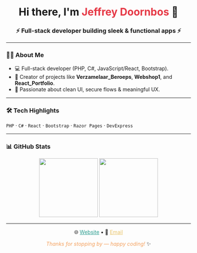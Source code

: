 <!--
**JeffreyDoornbos/JeffreyDoornbos** is a ✨ portfolio README ✨
-->

<h1 align="center">Hi there, I'm <span style="color:#e63946">Jeffrey Doornbos</span> 👋</h1>
<h3 align="center">⚡ Full-stack developer building sleek & functional apps ⚡</h3>

---

### 👨‍💻 About Me
- 💻 Full-stack developer (PHP, C#, JavaScript/React, Bootstrap).  
- 🚀 Creator of projects like **Verzamelaar_Beroeps**, **Webshop1**, and **React_Portfolio**.  
- 🎯 Passionate about clean UI, secure flows & meaningful UX.  

---

### 🛠 Tech Highlights
`PHP` · `C#` · `React` · `Bootstrap` · `Razor Pages` · `DevExpress`

---

### 📊 GitHub Stats
<p align="center">
  <img src="https://github-readme-stats.vercel.app/api?username=JeffreyDoornbos&show_icons=true&theme=tokyonight&hide_title=1" height="160"/>
  <img src="https://github-readme-stats.vercel.app/api/top-langs/?username=JeffreyDoornbos&layout=compact&theme=tokyonight" height="160"/>
</p>

---

<p align="center">
  🌐 <a href="https://cloudsolutions4you.com" style="color:#2a9d8f">Website</a> • 📧 <a href="mailto:info@cloudsolutions4you.com" style="color:#e9c46a">Email</a>
</p>

<p align="center">
  <em style="color:#f4a261">Thanks for stopping by — happy coding!</em> ✨
</p>
